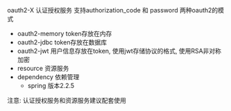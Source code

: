 oauth2-X 认证授权服务 支持authorization_code 和 password 两种oauth2的模式

- oauth2-memory token存放在内存
- oauth2-jdbc token存放在数据库
- oauth2-jwt 用户信息存放在token, 使用jwt存储协议的格式, 使用RSA非对称加密
- resource 资源服务
- dependency 依赖管理
    - spring 版本2.2.5


注意:
认证授权服务和资源服务建议配套使用


